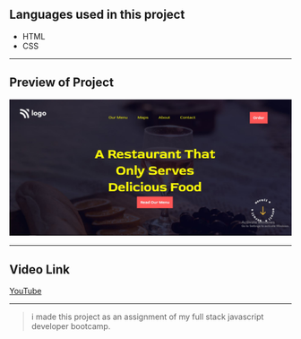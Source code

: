## Languages used in this project
- HTML
- CSS

***
## Preview of Project

![](./pro2.JPG)

***
## Video Link
[YouTube](https://youtu.be/6RgKEENlFEU "youtube link")

***


>i made this project as an assignment of my full stack javascript developer bootcamp.